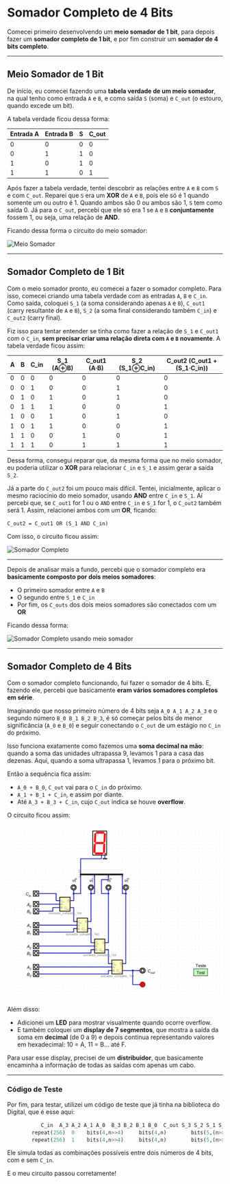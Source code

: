 # Somador Completo de 4 Bits

Comecei primeiro desenvolvendo um **meio somador de 1 bit**, para depois fazer um **somador completo de 1 bit**, e por fim construir um **somador de 4 bits completo**.

---

## Meio Somador de 1 Bit

De início, eu comecei fazendo uma **tabela verdade de um meio somador**, na qual tenho como entrada `A` e `B`, e como saída `S` (soma) e `C_out` (o estouro, quando excede um bit).

A tabela verdade ficou dessa forma:

| Entrada A | Entrada B | S | C_out |
|-----------|-----------|---|--------|
|     0     |     0     | 0 |   0    |
|     0     |     1     | 1 |   0    |
|     1     |     0     | 1 |   0    |
|     1     |     1     | 0 |   1    |

Após fazer a tabela verdade, tentei descobrir as relações entre `A` e `B` com `S` e com `C_out`. Reparei que `S` era um **XOR** de `A` e `B`, pois ele só é 1 quando somente um ou outro é 1. Quando ambos são 0 ou ambos são 1, `S` tem como saída 0. Já para o `C_out`, percebi que ele só era 1 se `A` e `B` **conjuntamente** fossem 1, ou seja, uma relação de **AND**.

Ficando dessa forma o circuito do meio somador:

![Meio Somador](/assest/meio_somador.png)

---

## Somador Completo de 1 Bit

Com o meio somador pronto, eu comecei a fazer o somador completo. Para isso, comecei criando uma tabela verdade com as entradas `A`, `B` e `C_in`. Como saída, coloquei `S_1` (a soma considerando apenas `A` e `B`), `C_out1` (carry resultante de `A` e `B`), `S_2` (a soma final considerando também `C_in`) e `C_out2` (carry final).

Fiz isso para tentar entender se tinha como fazer a relação de `S_1` e `C_out1` com o `C_in`, **sem precisar criar uma relação direta com `A` e `B` novamente**. A tabela verdade ficou assim:

| A | B | C_in | S_1 (A⊕B) | C_out1 (A·B) | S_2 (S_1⊕C_in) | C_out2 (C_out1 + (S_1·C_in)) |
|---|---|-------|-------------|---------------|------------------|------------------------------|
| 0 | 0 |   0   |     0       |      0        |        0         |             0                |
| 0 | 0 |   1   |     0       |      0        |        1         |             0                |
| 0 | 1 |   0   |     1       |      0        |        1         |             0                |
| 0 | 1 |   1   |     1       |      0        |        0         |             1                |
| 1 | 0 |   0   |     1       |      0        |        1         |             0                |
| 1 | 0 |   1   |     1       |      0        |        0         |             1                |
| 1 | 1 |   0   |     0       |      1        |        0         |             1                |
| 1 | 1 |   1   |     0       |      1        |        1         |             1                |

Dessa forma, consegui reparar que, da mesma forma que no meio somador, eu poderia utilizar o **XOR** para relacionar `C_in` e `S_1` e assim gerar a saída `S_2`.

Já a parte do `C_out2` foi um pouco mais difícil. Tentei, inicialmente, aplicar o mesmo raciocínio do meio somador, usando **AND** entre `C_in` e `S_1`. Aí percebi que, se `C_out1` for 1 ou o `AND` entre `C_in` e `S_1` for 1, o `C_out2` também será 1. Assim, relacionei ambos com um **OR**, ficando:

```
C_out2 = C_out1 OR (S_1 AND C_in)
```

Com isso, o circuito ficou assim:

![Somador Completo](/assest/somador_completo_1bit.png)

---

Depois de analisar mais a fundo, percebi que o somador completo era **basicamente composto por dois meios somadores**:

- O primeiro somador entre `A` e `B`
- O segundo entre `S_1` e `C_in`
- Por fim, os `C_outs` dos dois meios somadores são conectados com um **OR**

Ficando dessa forma:

![Somador Completo usando meio somador](/assest/somador_completo_1bit_meio_somador.png)

---

## Somador Completo de 4 Bits

Com o somador completo funcionando, fui fazer o somador de 4 bits. E, fazendo ele, percebi que basicamente **eram vários somadores completos em série**.

Imaginando que nosso primeiro número de 4 bits seja `A_0 A_1 A_2 A_3` e o segundo número `B_0 B_1 B_2 B_3`, é só começar pelos bits de menor significância (`A_0` e `B_0`) e seguir conectando o `C_out` de um estágio no `C_in` do próximo.

Isso funciona exatamente como fazemos uma **soma decimal na mão**: quando a soma das unidades ultrapassa 9, levamos 1 para a casa das dezenas. Aqui, quando a soma ultrapassa 1, levamos 1 para o próximo bit.

Então a sequência fica assim:

- `A_0 + B_0`, `C_out` vai para o `C_in` do próximo.
- `A_1 + B_1 + C_in`, e assim por diante.
- Até `A_3 + B_3 + C_in`, cujo `C_out` indica se houve **overflow**.

O circuito ficou assim:

![Somador 4 Bits](/assets/somador_4bits.png)

Além disso:

- Adicionei um **LED** para mostrar visualmente quando ocorre overflow.
- E também coloquei um **display de 7 segmentos**, que mostra a saída da soma em **decimal** (de 0 a 9) e depois continua representando valores em hexadecimal: 10 = A, 11 = B... até F.

Para usar esse display, precisei de um **distribuidor**, que basicamente encaminha a informação de todas as saídas com apenas um cabo.

---

### Código de Teste

Por fim, para testar, utilizei um código de teste que já tinha na biblioteca do Digital, que é esse aqui:

```python
           C_in  A_3 A_2 A_1 A_0  B_3 B_2 B_1 B_0  C_out S_3 S_2 S_1 S_0
        repeat(256)  0    bits(4,n>>4)     bits(4,n)        bits(5,(n>>4)+(n&15))
        repeat(256)  1    bits(4,n>>4)     bits(4,n)        bits(5,(n>>4)+(n&15)+1)
```

Ele simula todas as combinações possíveis entre dois números de 4 bits, com e sem `C_in`.

E o meu circuito passou corretamente!
